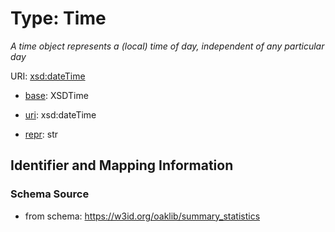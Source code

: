 # Type: Time


_A time object represents a (local) time of day, independent of any particular day_


URI: [xsd:dateTime](http://www.w3.org/2001/XMLSchema#dateTime)

* [base](https://w3id.org/linkml/base): XSDTime

* [uri](https://w3id.org/linkml/uri): xsd:dateTime

* [repr](https://w3id.org/linkml/repr): str








## Identifier and Mapping Information







### Schema Source


* from schema: https://w3id.org/oaklib/summary_statistics



